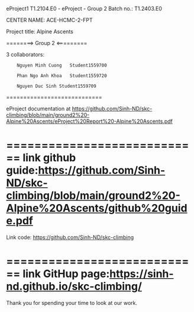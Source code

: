 eProject1
T1.2104.E0 - eProject - Group 2
Batch no.: T1.2403.E0

CENTER NAME: ACE-HCMC-2-FPT

Project title: Alpine Ascents

========> Group 2 <=========

3 collaborators:

        Nguyen Minh Cuong	Student1559700

        Phan Ngo Anh Khoa	Student1559720
         
        Nguyen Duc Sinh	Student1559709
============================

eProject documentation at https://github.com/Sinh-ND/skc-climbing/blob/main/ground2%20-Alpine%20Ascents/eProject%20Report%20-Alpine%20Ascents.pdf

============================
link github guide:https://github.com/Sinh-ND/skc-climbing/blob/main/ground2%20-Alpine%20Ascents/github%20guide.pdf
============================

Link code: https://github.com/Sinh-ND/skc-climbing

============================
link GitHup page:https://sinh-nd.github.io/skc-climbing/
============================

Thank you for spending your time to look at our work.